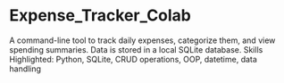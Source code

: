 # Expense_Tracker_Colab
A command-line tool to track daily expenses, categorize them, and view spending summaries. Data is stored in a local SQLite database.  Skills Highlighted: Python, SQLite, CRUD operations, OOP, datetime, data handling
